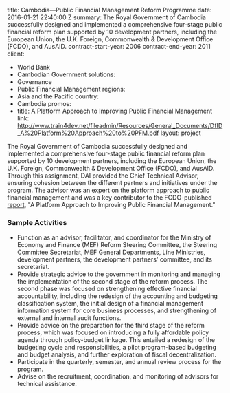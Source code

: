 
title: Cambodia—Public Financial Management Reform Programme
date: 2016-01-21 22:40:00 Z
summary: The Royal Government of Cambodia successfully designed and implemented a
  comprehensive four-stage public financial reform plan supported by 10 development
  partners, including the European Union, the U.K. Foreign, Commonwealth & Development
  Office (FCDO), and AusAID.
contract-start-year: 2006
contract-end-year: 2011
client:
- World Bank
- Cambodian Government
solutions:
- Governance
- Public Financial Management
regions:
- Asia and the Pacific
country:
- Cambodia
promos:
- title: A Platform Approach to Improving Public Financial Management
  link: http://www.train4dev.net/fileadmin/Resources/General_Documents/DfID_A%20Platform%20Approach%20to%20PFM.pdf
layout: project


The Royal Government of Cambodia successfully designed and implemented a comprehensive four-stage public financial reform plan supported by 10 development partners, including the European Union, the U.K. Foreign, Commonwealth & Development Office (FCDO), and AusAID. Through this assignment, DAI provided the Chief Technical Advisor, ensuring cohesion between the different partners and initiatives under the program. The advisor was an expert on the platform approach to public financial management and was a key contributor to the FCDO-published [report][1], "A Platform Approach to Improving Public Financial Management."

### Sample Activities

* Function as an advisor, facilitator, and coordinator for the Ministry of Economy and Finance (MEF) Reform Steering Committee, the Steering Committee Secretariat, MEF General Departments, Line Ministries, development partners, the development partners' committee, and its secretariat.
* Provide strategic advice to the government in monitoring and managing the implementation of the second stage of the reform process. The second phase was focused on strengthening effective financial accountability, including the redesign of the accounting and budgeting classification system, the initial design of a financial management information system for core business processes, and strengthening of external and internal audit functions.
* Provide advice on the preparation for the third stage of the reform process, which was focused on introducing a fully affordable policy agenda through policy-budget linkage. This entailed a redesign of the budgeting cycle and responsibilities, a pilot program-based budgeting and budget analysis, and further exploration of fiscal decentralization.
* Participate in the quarterly, semester, and annual review process for the program.
* Advise on the recruitment, coordination, and monitoring of advisors for technical assistance.

[1]: http://www.train4dev.net/fileadmin/Resources/General_Documents/DfID_A%20Platform%20Approach%20to%20PFM.pdf
